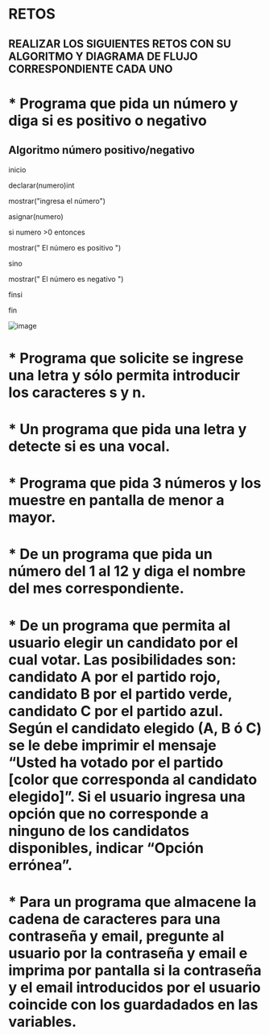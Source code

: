 # RETOS
## REALIZAR LOS SIGUIENTES RETOS CON SU ALGORITMO Y DIAGRAMA DE FLUJO CORRESPONDIENTE CADA UNO 

# * Programa que pida un número y diga si es positivo o negativo




## Algoritmo número positivo/negativo

inicio

declarar(numero)int

mostrar("ingresa el número")

asignar(numero)

si numero >0 entonces

mostrar(" El número es positivo ")

sino

mostrar(" El número es negativo ") 

finsi

fin 


![image](https://user-images.githubusercontent.com/104279978/167274322-3730d404-b4f4-449e-89d3-452713197048.png)










# * Programa que solicite se ingrese una letra y sólo permita introducir los caracteres s y n.












# * Un programa que pida una letra y detecte si es una vocal. 





# * Programa que pida 3 números y los muestre en pantalla de menor a mayor.  





# * De un programa que pida un número del 1 al 12 y diga el nombre del mes correspondiente.





# * De un programa que permita al usuario elegir un candidato por el cual votar. Las posibilidades son: candidato A por el partido rojo, candidato B por el partido verde, candidato C por el partido azul. Según el candidato elegido (A, B ó C) se le debe imprimir el mensaje “Usted ha votado por el partido [color que corresponda al candidato elegido]”. Si el usuario ingresa una opción que no corresponde a ninguno de los candidatos disponibles, indicar “Opción errónea”.







# * Para un programa que almacene la cadena de caracteres para una contraseña y email, pregunte al usuario por la contraseña y email e imprima por pantalla si la contraseña y el email introducidos por el usuario coincide con los guardadados en las variables.







